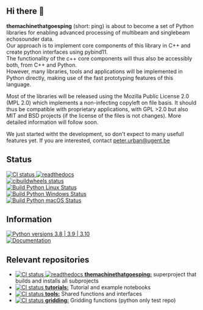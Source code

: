 ## Hi there 👋

**themachinethatgoesping** (short: ping)  is about to become a set of Python libraries for enabling advanced processing of multibeam and singlebeam echosounder data. </br>
Our approach is to implement core components of this library in C++ and create python interfaces using pybind11. </br>
The functionality of the c++ core components will thus also be accessibly both, from C++ and Python. </br>
However, many libraries, tools and applications will be implemented in Python directly, making use of the fast prototyping features of this language. </br>

Most of the libraries will be released using the Mozilla Public License 2.0 (MPL 2.0) which implements a non-infecting copyleft on file basis. It should thus be compatible with proprietary applications, with GPL >2.0 but also MIT and BSD projects (if the license of the files is not changes). More detailed information will follow soon.

We just started witht the development, so don't expect to many usefull features yet.
If you are interested, contact peter.urban@ugent.be

## Status

<a href="https://github.com/themachinethatgoesping/themachinethatgoesping/actions/workflows/ci.yml">
  <img src="https://github.com/themachinethatgoesping/themachinethatgoesping/actions/workflows/ci.yml/badge.svg" alt='CI status'/>
</a>

<a href="https://readthedocs.org/projects/themachinethatgoesping/builds/">
  <img src="https://readthedocs.org/projects/themachinethatgoesping/badge/?version=latest&style" alt='readthedocs'/>
</a>

</br>
<a href="https://github.com/themachinethatgoesping/themachinethatgoesping/actions/workflows/cibuildwheels.yml">
  <img src="https://github.com/themachinethatgoesping/themachinethatgoesping/actions/workflows/cibuildwheels.yml/badge.svg" alt='cibuildwheels status'/>
</a>

</br>
<a href="https://github.com/themachinethatgoesping/themachinethatgoesping/actions/workflows/python-package-linux.yml">
  <img src="https://github.com/themachinethatgoesping/themachinethatgoesping/actions/workflows/python-package-linux.yml/badge.svg" alt='Build Python Linux Status'/>
</a>
</br>
<a href="https://github.com/themachinethatgoesping/themachinethatgoesping/actions/workflows/python-package-windows.yml">
  <img src="https://github.com/themachinethatgoesping/themachinethatgoesping/actions/workflows/python-package-windows.yml/badge.svg" alt='Build Python Windows Status'/>
</a>

</br>
<a href="https://github.com/themachinethatgoesping/themachinethatgoesping/actions/workflows/python-package-mac.yml">
  <img src="https://github.com/themachinethatgoesping/themachinethatgoesping/actions/workflows/python-package-mac.yml/badge.svg" alt='Build Python macOS Status'/>
</a>

## Information

<a href="https://pypi.org/project/themachinethatgoesping/">
  <img src="https://img.shields.io/badge/pypi python versions-3.8 | 3.9 | 3.10-informational" alt='Python versions 3.8 | 3.9 | 3.10'/>
</a>
</br>
<a href="https://themachinethatgoesping.readthedocs.io">
  <img src="https://img.shields.io/badge/Documentation-readthedocs-informational" alt='Documentation'/>
</a>


## Relevant repositories

- <a href="https://github.com/themachinethatgoesping/themachinethatgoesping/actions/workflows/ci.yml"> <img src="https://github.com/themachinethatgoesping/themachinethatgoesping/actions/workflows/ci.yml/badge.svg" alt='CI status'/> </a> <a href="https://themachinethatgoesping.readthedocs.io"> <img src="https://readthedocs.org/projects/themachinethatgoesping/badge/?version=latest&style" alt='readthedocs'/> </a> <a href="https://github.com/themachinethatgoesping/themachinethatgoesping">**themachinethatgoesping:**</a> superproject that builds and installs all subprojects 
- <a href="https://github.com/themachinethatgoesping/tutorials/actions/workflows/mybinder.yml"> <img src="https://github.com/themachinethatgoesping/tutorials/actions/workflows/mybinder.yml/badge.svg" alt='CI status'/> </a> <a href="https://github.com/themachinethatgoesping/tutorials">**tutorials:**</a> Tutorial and example notebooks
- <a href="https://github.com/themachinethatgoesping/tools/actions/workflows/ci.yml"> <img src="https://github.com/themachinethatgoesping/tools/actions/workflows/ci.yml/badge.svg" alt='CI status'/> </a> <a href="https://github.com/themachinethatgoesping/tools">**tools:**</a> Shared functions and interfaces 
- <a href="https://github.com/themachinethatgoesping/gridding/actions/workflows/ci.yml"> <img src="https://github.com/themachinethatgoesping/echogrids/actions/workflows/ci.yml/badge.svg" alt='CI status'/> </a> <a href="https://github.com/themachinethatgoesping/gridding">**gridding:**</a> Gridding functions (python only test repo) 


<!--

**Here are some ideas to get you started:**

🙋‍♀️ A short introduction - what is your organization all about?
🌈 Contribution guidelines - how can the community get involved?
👩‍💻 Useful resources - where can the community find your docs? Is there anything else the community should know?
🍿 Fun facts - what does your team eat for breakfast?
🧙 Remember, you can do mighty things with the power of [Markdown](https://docs.github.com/github/writing-on-github/getting-started-with-writing-and-formatting-on-github/basic-writing-and-formatting-syntax)
-->
